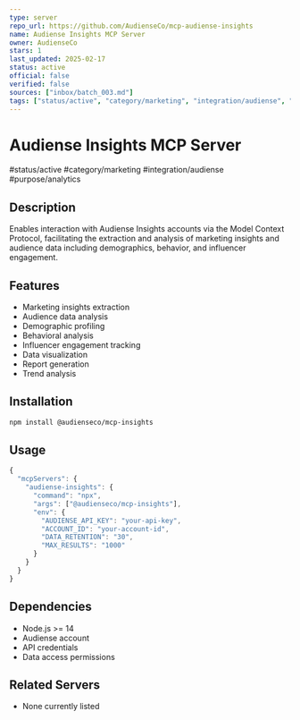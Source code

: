 ```yaml
---
type: server
repo_url: https://github.com/AudienseCo/mcp-audiense-insights
name: Audiense Insights MCP Server
owner: AudienseCo
stars: 1
last_updated: 2025-02-17
status: active
official: false
verified: false
sources: ["inbox/batch_003.md"]
tags: ["status/active", "category/marketing", "integration/audiense", "purpose/analytics"]
---
```


# Audiense Insights MCP Server

#status/active #category/marketing #integration/audiense #purpose/analytics

## Description

Enables interaction with Audiense Insights accounts via the Model Context Protocol, facilitating the extraction and analysis of marketing insights and audience data including demographics, behavior, and influencer engagement.

## Features

- Marketing insights extraction
- Audience data analysis
- Demographic profiling
- Behavioral analysis
- Influencer engagement tracking
- Data visualization
- Report generation
- Trend analysis

## Installation

```bash
npm install @audienseco/mcp-insights
```

## Usage

```javascript
{
  "mcpServers": {
    "audiense-insights": {
      "command": "npx",
      "args": ["@audienseco/mcp-insights"],
      "env": {
        "AUDIENSE_API_KEY": "your-api-key",
        "ACCOUNT_ID": "your-account-id",
        "DATA_RETENTION": "30",
        "MAX_RESULTS": "1000"
      }
    }
  }
}
```

## Dependencies

- Node.js >= 14
- Audiense account
- API credentials
- Data access permissions

## Related Servers

- None currently listed